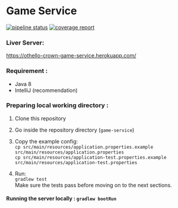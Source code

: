 # Game Service

[![pipeline status](https://gitlab.com/AdvProg-C-10-OthelloCrown/game-service/badges/master/pipeline.svg)](https://gitlab.com/AdvProg-C-10-OthelloCrown/game-service/commits/master)
[![coverage report](https://gitlab.com/AdvProg-C-10-OthelloCrown/game-service/badges/master/coverage.svg)](https://gitlab.com/AdvProg-C-10-OthelloCrown/game-service/commits/master)

### Liver Server:
https://othello-crown-game-service.herokuapp.com/

### Requirement :

- Java 8
- IntelliJ (recommendation)

### Preparing local working directory :

1.  Clone this repository
2.  Go inside the repository directory (`game-service`)
3.  Copy the example config:  
    `cp src/main/resources/application.properties.example src/main/resources/application.properties`  
    `cp src/main/resources/application-test.properties.example src/main/resources/application-test.properties`

5.  Run:  
    `gradlew test`  
    Make sure the tests pass before moving on to the next sections.

#### Running the server locally : `gradlew bootRun`
